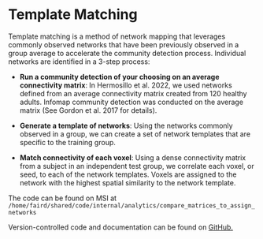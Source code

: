# Template Matching

Template matching is a method of network mapping that leverages commonly observed networks that have been previously observed in a group average to accelerate the community detection process. Individual networks are identified in a 3-step process:

* **Run a community detection of your choosing on an average connectivity matrix**: In Hermosillo et al. 2022, we used networks defined from an average connectivity matrix created from 120 healthy adults. Infomap community detection was conducted on the average matrix (See Gordon et al. 2017 for details).

* **Generate a template of networks**: Using the networks commonly observed in a group, we can create a set of network templates that are specific to the training group.

* **Match connectivity of each voxel**: Using a dense connectivity matrix from a subject in an independent test group, we correlate each voxel, or seed, to each of the network templates. Voxels are assigned to the network with the highest spatial similarity to the network template.

The code can be found on MSI at `/home/faird/shared/code/internal/analytics/compare_matrices_to_assign_networks`

Version-controlled code and documentation can be found on [GitHub.](https://github.com/DCAN-Labs/compare_matrices_to_assign_networks)